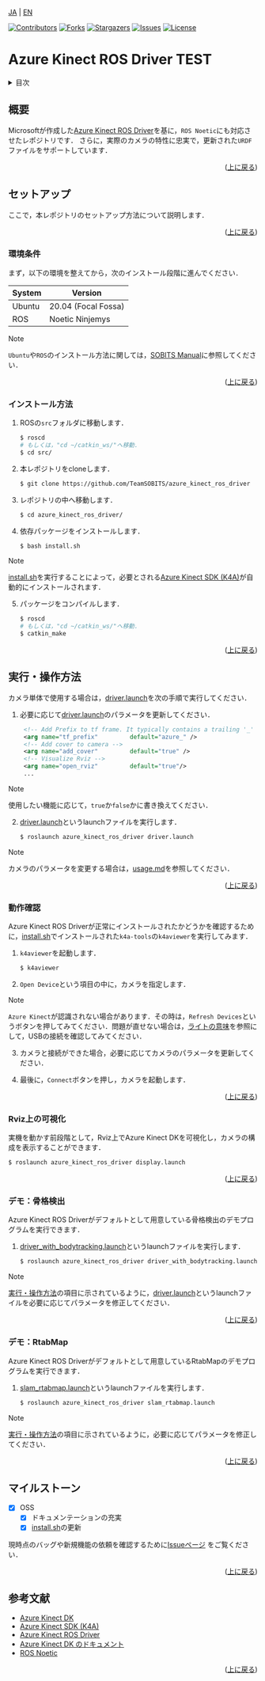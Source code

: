 <a name="readme-top"></a>

[JA](README.md) | [EN](README.en.md)

[![Contributors][contributors-shield]][contributors-url]
[![Forks][forks-shield]][forks-url]
[![Stargazers][stars-shield]][stars-url]
[![Issues][issues-shield]][issues-url]
[![License][license-shield]][license-url]

# Azure Kinect ROS Driver TEST

<!-- 目次 -->
<details>
  <summary>目次</summary>
  <ol>
    <li>
      <a href="#概要">概要</a>
    </li>
    <li>
      <a href="#環境構築">環境構築</a>
      <ul>
        <li><a href="#環境条件">環境条件</a></li>
        <li><a href="#インストール方法">インストール方法</a></li>
      </ul>
    </li>
    <li>
    　<a href="#実行操作方法">実行・操作方法</a>
      <ul>
        <li><a href="#動作確認">動作確認</a></li>
        <li><a href="#Rviz上の可視化">Rviz上の可視化</a></li>
        <li><a href="#デモ骨格検出">デモ：骨格検出</a></li>
        <li><a href="#デモRtabMap">デモ：RtabMap</a></li>
      </ul>
    </li>
    <li>
    <li><a href="#マイルストーン">マイルストーン</a></li>
    <!-- <li><a href="#contributing">Contributing</a></li> -->
    <!-- <li><a href="#license">License</a></li> -->
    <li><a href="#参考文献">参考文献</a></li>
  </ol>
</details>



<!-- レポジトリの概要 -->
## 概要

Microsoftが作成した[Azure Kinect ROS Driver](https://github.com/microsoft/Azure_Kinect_ROS_Driver)を基に，`ROS Noetic`にも対応させたレポジトリです．
さらに，実際のカメラの特性に忠実で，更新された`URDF`ファイルをサポートしています．

<p align="right">(<a href="#readme-top">上に戻る</a>)</p>



<!-- セットアップ -->
## セットアップ

ここで，本レポジトリのセットアップ方法について説明します．

<p align="right">(<a href="#readme-top">上に戻る</a>)</p>


### 環境条件

まず，以下の環境を整えてから，次のインストール段階に進んでください．

| System  | Version |
| ------------- | ------------- |
| Ubuntu | 20.04 (Focal Fossa) |
| ROS | Noetic Ninjemys |

> [!NOTE]
> `Ubuntu`や`ROS`のインストール方法に関しては，[SOBITS Manual](https://github.com/TeamSOBITS/sobits_manual#%E9%96%8B%E7%99%BA%E7%92%B0%E5%A2%83%E3%81%AB%E3%81%A4%E3%81%84%E3%81%A6)に参照してください．

<p align="right">(<a href="#readme-top">上に戻る</a>)</p>


### インストール方法

1. ROSの`src`フォルダに移動します．
   ```sh
   $ roscd
   # もしくは，"cd ~/catkin_ws/"へ移動．
   $ cd src/
   ```
2. 本レポジトリをcloneします．
   ```sh
   $ git clone https://github.com/TeamSOBITS/azure_kinect_ros_driver
   ```
3. レポジトリの中へ移動します．
   ```sh
   $ cd azure_kinect_ros_driver/
   ```
4. 依存パッケージをインストールします．
   ```sh
   $ bash install.sh
   ```

> [!NOTE]
> [install.sh](install.sh)を実行することによって，必要とされる[Azure Kinect SDK (K4A)](https://github.com/microsoft/Azure-Kinect-Sensor-SDK)が自動的にインストールされます．

5. パッケージをコンパイルします．
   ```sh
   $ roscd
   # もしくは，"cd ~/catkin_ws/"へ移動．
   $ catkin_make
   ```

<p align="right">(<a href="#readme-top">上に戻る</a>)</p>


<!-- 実行・操作方法 -->
## 実行・操作方法

カメラ単体で使用する場合は，[driver.launch](launch/driver.launch)を次の手順で実行してください．


1. 必要に応じて[driver.launch](launch/driver.launch)のパラメータを更新してください．
   ```xml
    <!-- Add Prefix to tf frame. It typically contains a trailing '_' unless empty. -->
    <arg name="tf_prefix"         default="azure_" />
    <!-- Add cover to camera -->
    <arg name="add_cover"         default="true" />
    <!-- Visualize Rviz -->
    <arg name="open_rviz"         default="true"/>
    ...
   ```

> [!NOTE]
> 使用したい機能に応じて，`true`か`false`かに書き換えてください．

2. [driver.launch](launch/driver.launch)というlaunchファイルを実行します．
   ```sh
   $ roslaunch azure_kinect_ros_driver driver.launch
   ```

> [!NOTE]
> カメラのパラメータを変更する場合は，[usage.md](docs/usage.md)を参照してください．

<p align="right">(<a href="#readme-top">上に戻る</a>)</p>


### 動作確認

Azure Kinect ROS Driverが正常にインストールされたかどうかを確認するために，[install.sh](install.sh)でインストールされた`k4a-tools`の`k4aviewer`を実行してみます．

1. `k4aviewer`を起動します．
    ```sh
    $ k4aviewer
    ```

2. `Open Device`という項目の中に，カメラを指定します．

> [!NOTE]
> `Azure Kinect`が認識されない場合があります．その時は，`Refresh Devices`というボタンを押してみてください．問題が直せない場合は，[ライトの意味](https://learn.microsoft.com/ja-jp/azure/kinect-dk/hardware-specification#what-does-the-light-mean)を参照にして，USBの接続を確認してみてください．

3. カメラと接続ができた場合，必要に応じてカメラのパラメータを更新してください．

4. 最後に，`Connect`ボタンを押し，カメラを起動します．

<p align="right">(<a href="#readme-top">上に戻る</a>)</p>


### Rviz上の可視化
実機を動かす前段階として，Rviz上でAzure Kinect DKを可視化し，カメラの構成を表示することができます．

```sh
$ roslaunch azure_kinect_ros_driver display.launch
```

<p align="right">(<a href="#readme-top">上に戻る</a>)</p>


### デモ：骨格検出

Azure Kinect ROS Driverがデフォルトとして用意している骨格検出のデモプログラムを実行できます．

1. [driver_with_bodytracking.launch](launch/driver_with_bodytracking.launch)というlaunchファイルを実行します．
    ```sh
    $ roslaunch azure_kinect_ros_driver driver_with_bodytracking.launch
    ```

> [!NOTE]
> [実行・操作方法](#実行・操作方法)の項目に示されているように，[driver.launch](launch/driver.launch)というlaunchファイルを必要に応じてパラメータを修正してください．

<p align="right">(<a href="#readme-top">上に戻る</a>)</p>


### デモ：RtabMap

Azure Kinect ROS Driverがデフォルトとして用意しているRtabMapのデモプログラムを実行できます．

1. [slam_rtabmap.launch](launch/slam_rtabmap.launch)というlaunchファイルを実行します．
    ```sh
    $ roslaunch azure_kinect_ros_driver slam_rtabmap.launch
    ```

> [!NOTE]
> [実行・操作方法](#実行・操作方法)の項目に示されているように，必要に応じてパラメータを修正してください．

<p align="right">(<a href="#readme-top">上に戻る</a>)</p>


<!-- マイルストーン -->
## マイルストーン

- [x] OSS
    - [x] ドキュメンテーションの充実
    - [x] [install.sh](install.sh)の更新

現時点のバッグや新規機能の依頼を確認するために[Issueページ][license-url] をご覧ください．

<p align="right">(<a href="#readme-top">上に戻る</a>)</p>


<!-- CONTRIBUTING -->
<!-- ## Contributing

Contributions are what make the open source community such an amazing place to learn, inspire, and create. Any contributions you make are **greatly appreciated**.

If you have a suggestion that would make this better, please fork the repo and create a pull request. You can also simply open an issue with the tag "enhancement".
Don't forget to give the project a star! Thanks again!

1. Fork the Project
2. Create your Feature Branch (`git checkout -b feature/AmazingFeature`)
3. Commit your Changes (`git commit -m 'Add some AmazingFeature'`)
4. Push to the Branch (`git push origin feature/AmazingFeature`)
5. Open a Pull Request

<p align="right">(<a href="#readme-top">上に戻る</a>)</p> -->


<!-- LICENSE -->
<!-- ## License

Distributed under the MIT License. See `LICENSE.txt` for more NOTErmation.

<p align="right">(<a href="#readme-top">上に戻る</a>)</p> -->


<!-- 参考文献 -->
## 参考文献

* [Azure Kinect DK](https://azure.microsoft.com/ja-jp/products/kinect-dk)
* [Azure Kinect SDK (K4A)](https://github.com/microsoft/Azure-Kinect-Sensor-SDK)
* [Azure Kinect ROS Driver](https://github.com/microsoft/Azure_Kinect_ROS_Driver)
* [Azure Kinect DK のドキュメント](https://learn.microsoft.com/ja-jp/azure/kinect-dk/)
* [ROS Noetic](http://wiki.ros.org/noetic)

<p align="right">(<a href="#readme-top">上に戻る</a>)</p>



<!-- MARKDOWN LINKS & IMAGES -->
<!-- https://www.markdownguide.org/basic-syntax/#reference-style-links -->
[contributors-shield]: https://img.shields.io/github/contributors/TeamSOBITS/azure_kinect_ros_driver.svg?style=for-the-badge
[contributors-url]: https://github.com/TeamSOBITS/azure_kinect_ros_driver/graphs/contributors
[forks-shield]: https://img.shields.io/github/forks/TeamSOBITS/azure_kinect_ros_driver.svg?style=for-the-badge
[forks-url]: https://github.com/TeamSOBITS/azure_kinect_ros_driver/network/members
[stars-shield]: https://img.shields.io/github/stars/TeamSOBITS/azure_kinect_ros_driver.svg?style=for-the-badge
[stars-url]: https://github.com/TeamSOBITS/azure_kinect_ros_driver/stargazers
[issues-shield]: https://img.shields.io/github/issues/TeamSOBITS/azure_kinect_ros_driver.svg?style=for-the-badge
[issues-url]: https://github.com/TeamSOBITS/azure_kinect_ros_driver/issues
[license-shield]: https://img.shields.io/github/license/TeamSOBITS/azure_kinect_ros_driver.svg?style=for-the-badge
[license-url]: LICENSE
